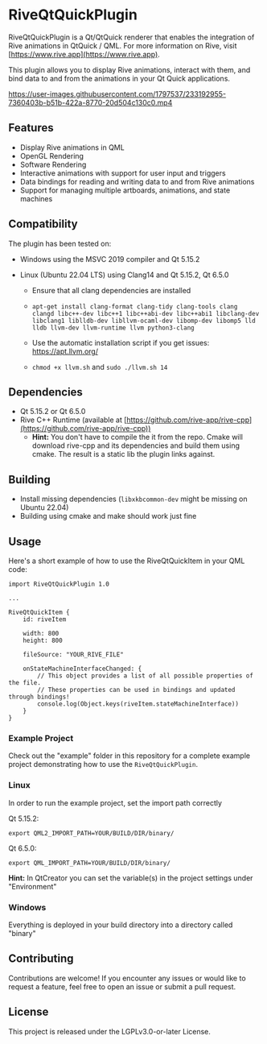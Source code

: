<!--
// SPDX-FileCopyrightText: 2023 Jeremias Bosch <jeremias.bosch@basyskom.com>
// SPDX-FileCopyrightText: 2023 Jonas Kalinka <jonas.kalinka@basyskom.com>
// SPDX-FileCopyrightText: 2023 basysKom GmbH
//
// SPDX-License-Identifier: LGPL-3.0-or-later
-->
# RiveQtQuickPlugin

RiveQtQuickPlugin is a Qt/QtQuick renderer that enables the integration of Rive animations in QtQuick / QML. 
For more information on Rive, visit [https://www.rive.app](https://www.rive.app).

This plugin allows you to display Rive animations, interact with them, and bind data to and from the animations in your Qt Quick applications.

https://user-images.githubusercontent.com/1797537/233192955-7360403b-b51b-422a-8770-20d504c130c0.mp4


## Features

- Display Rive animations in QML
- OpenGL Rendering
- Software Rendering
- Interactive animations with support for user input and triggers
- Data bindings for reading and writing data to and from Rive animations
- Support for managing multiple artboards, animations, and state machines

## Compatibility
The plugin has been tested on:

- Windows using the MSVC 2019 compiler and Qt 5.15.2

- Linux (Ubuntu 22.04 LTS) using Clang14 and Qt 5.15.2, Qt 6.5.0

  - Ensure that all clang dependencies are installed 

  - `apt-get install clang-format clang-tidy clang-tools clang clangd libc++-dev libc++1 libc++abi-dev libc++abi1 libclang-dev libclang1 liblldb-dev libllvm-ocaml-dev libomp-dev libomp5 lld lldb llvm-dev llvm-runtime llvm python3-clang`

  - Use the automatic installation script if you get issues: https://apt.llvm.org/ 
  - `chmod +x llvm.sh` and `sudo ./llvm.sh 14`

## Dependencies

- Qt 5.15.2 or Qt 6.5.0
- Rive C++ Runtime (available at [https://github.com/rive-app/rive-cpp](https://github.com/rive-app/rive-cpp))
  * **Hint:** You don't have to compile the it from the repo. Cmake will download rive-cpp and its dependencies and build them using cmake. The result is a static lib the plugin links against.

## Building

- Install missing dependencies (`libxkbcommon-dev` might be missing on Ubuntu 22.04)
- Building using cmake and make should work just fine

## Usage

Here's a short example of how to use the RiveQtQuickItem in your QML code:

```
import RiveQtQuickPlugin 1.0

...

RiveQtQuickItem {
    id: riveItem

    width: 800
    height: 800

    fileSource: "YOUR_RIVE_FILE"

    onStateMachineInterfaceChanged: {
        // This object provides a list of all possible properties of the file.
        // These properties can be used in bindings and updated through bindings!
        console.log(Object.keys(riveItem.stateMachineInterface))
    }
}

```

### Example Project

Check out the "example" folder in this repository for a complete example project demonstrating how to use the `RiveQtQuickPlugin`.

### Linux

In order to run the example project, set the import path correctly

Qt 5.15.2:

`export QML2_IMPORT_PATH=YOUR/BUILD/DIR/binary/`

Qt 6.5.0:

`export QML_IMPORT_PATH=YOUR/BUILD/DIR/binary/`

**Hint:** In QtCreator you can set the variable(s) in the project settings under "Environment"

### Windows

Everything is deployed in your build directory into a directory called "binary"

## Contributing

Contributions are welcome! If you encounter any issues or would like to request a feature, feel free to open an issue or submit a pull request.

## License

This project is released under the LGPLv3.0-or-later License.
